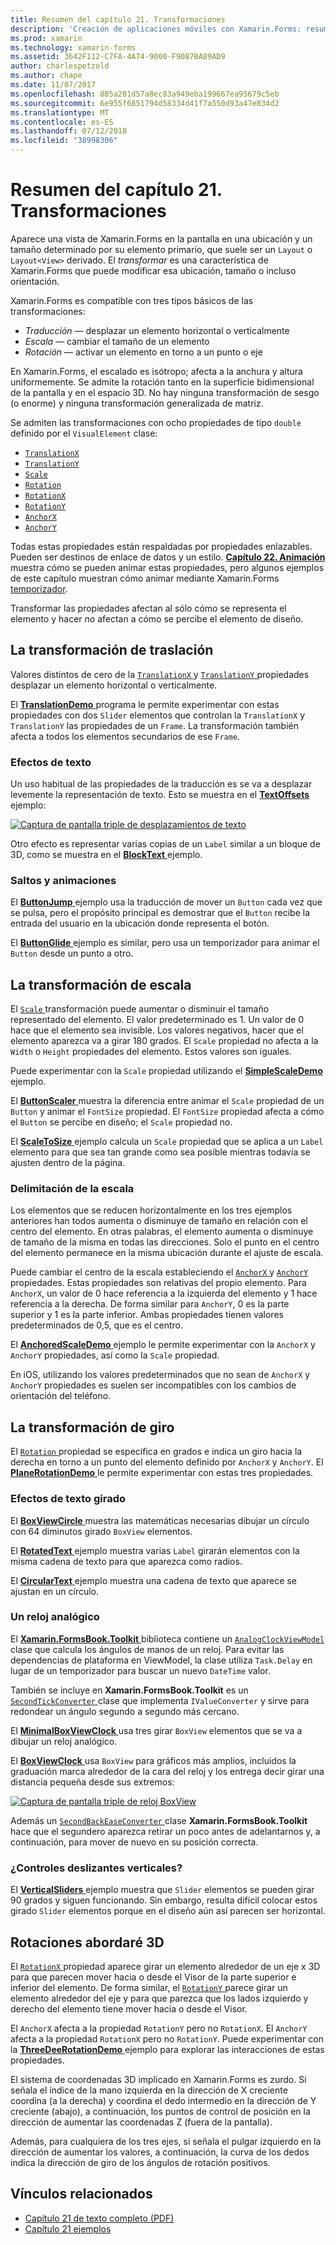 ```yaml
---
title: Resumen del capítulo 21. Transformaciones
description: 'Creación de aplicaciones móviles con Xamarin.Forms: resumen del capítulo 21. Transformaciones'
ms.prod: xamarin
ms.technology: xamarin-forms
ms.assetid: 3642F112-C7FA-4A74-9000-F9087BA89AD9
author: charlespetzold
ms.author: chape
ms.date: 11/07/2017
ms.openlocfilehash: 885a281d57a8ec83a949eba199667ea95679c5eb
ms.sourcegitcommit: 6e955f6851794d58334d41f7a550d93a47e834d2
ms.translationtype: MT
ms.contentlocale: es-ES
ms.lasthandoff: 07/12/2018
ms.locfileid: "38998306"
---
```

# <a name="summary-of-chapter-21-transforms"></a>Resumen del capítulo 21. Transformaciones

Aparece una vista de Xamarin.Forms en la pantalla en una ubicación y un tamaño determinado por su elemento primario, que suele ser un `Layout` o `Layout<View>` derivado. El *transformar* es una característica de Xamarin.Forms que puede modificar esa ubicación, tamaño o incluso orientación.

Xamarin.Forms es compatible con tres tipos básicos de las transformaciones:

- *Traducción* &mdash; desplazar un elemento horizontal o verticalmente
- *Escala* &mdash; cambiar el tamaño de un elemento
- *Rotación* &mdash; activar un elemento en torno a un punto o eje

En Xamarin.Forms, el escalado es isótropo; afecta a la anchura y altura uniformemente. Se admite la rotación tanto en la superficie bidimensional de la pantalla y en el espacio 3D. No hay ninguna transformación de sesgo (o enorme) y ninguna transformación generalizada de matriz.

Se admiten las transformaciones con ocho propiedades de tipo `double` definido por el `VisualElement` clase:

- [`TranslationX`](xref:Xamarin.Forms.VisualElement.TranslationX)
- [`TranslationY`](xref:Xamarin.Forms.VisualElement.TranslationY)
- [`Scale`](xref:Xamarin.Forms.VisualElement.Scale)
- [`Rotation`](xref:Xamarin.Forms.VisualElement.Rotation)
- [`RotationX`](xref:Xamarin.Forms.VisualElement.RotationX)
- [`RotationY`](xref:Xamarin.Forms.VisualElement.RotationY)
- [`AnchorX`](xref:Xamarin.Forms.VisualElement.AnchorX)
- [`AnchorY`](xref:Xamarin.Forms.VisualElement.AnchorY)

Todas estas propiedades están respaldadas por propiedades enlazables. Pueden ser destinos de enlace de datos y un estilo. [**Capítulo 22. Animación** ](~/xamarin-forms/creating-mobile-apps-xamarin-forms/summaries/chapter22.md) muestra cómo se pueden animar estas propiedades, pero algunos ejemplos de este capítulo muestran cómo animar mediante Xamarin.Forms [temporizador](~/xamarin-forms/platform/device.md#Device_StartTimer).

Transformar las propiedades afectan al sólo cómo se representa el elemento y hacer *no* afectan a cómo se percibe el elemento de diseño.

## <a name="the-translation-transform"></a>La transformación de traslación

Valores distintos de cero de la [ `TranslationX` ](xref:Xamarin.Forms.VisualElement.TranslationX) y [ `TranslationY` ](xref:Xamarin.Forms.VisualElement.TranslationY) propiedades desplazar un elemento horizontal o verticalmente.

El [ **TranslationDemo** ](https://github.com/xamarin/xamarin-forms-book-samples/tree/master/Chapter21/TranslationDemo) programa le permite experimentar con estas propiedades con dos `Slider` elementos que controlan la `TranslationX` y `TranslationY` las propiedades de un `Frame`. La transformación también afecta a todos los elementos secundarios de ese `Frame`.

### <a name="text-effects"></a>Efectos de texto

Un uso habitual de las propiedades de la traducción es se va a desplazar levemente la representación de texto. Esto se muestra en el [ **TextOffsets** ](https://github.com/xamarin/xamarin-forms-book-samples/tree/master/Chapter21/TextOffsets) ejemplo:

[![Captura de pantalla triple de desplazamientos de texto](images/ch21fg03-small.png "texto desplazamientos")](images/ch21fg03-large.png#lightbox "desplazamientos de texto")

Otro efecto es representar varias copias de un `Label` similar a un bloque de 3D, como se muestra en el [ **BlockText** ](https://github.com/xamarin/xamarin-forms-book-samples/tree/master/Chapter21/BlockText) ejemplo.

### <a name="jumps-and-animations"></a>Saltos y animaciones

El [ **ButtonJump** ](https://github.com/xamarin/xamarin-forms-book-samples/tree/master/Chapter21/ButtonJump) ejemplo usa la traducción de mover un `Button` cada vez que se pulsa, pero el propósito principal es demostrar que el `Button` recibe la entrada del usuario en la ubicación donde representa el botón.

El [ **ButtonGlide** ](https://github.com/xamarin/xamarin-forms-book-samples/tree/master/Chapter21/ButtonGlide) ejemplo es similar, pero usa un temporizador para animar el `Button` desde un punto a otro.

## <a name="the-scale-transform"></a>La transformación de escala

El [ `Scale` ](xref:Xamarin.Forms.VisualElement.Scale) transformación puede aumentar o disminuir el tamaño representado del elemento. El valor predeterminado es 1. Un valor de 0 hace que el elemento sea invisible. Los valores negativos, hacer que el elemento aparezca va a girar 180 grados. El `Scale` propiedad no afecta a la `Width` o `Height` propiedades del elemento. Estos valores son iguales.

Puede experimentar con la `Scale` propiedad utilizando el [ **SimpleScaleDemo** ](https://github.com/xamarin/xamarin-forms-book-samples/tree/master/Chapter21/SimpleScaleDemo) ejemplo.

El [ **ButtonScaler** ](https://github.com/xamarin/xamarin-forms-book-samples/tree/master/Chapter21/ButtonScaler) muestra la diferencia entre animar el `Scale` propiedad de un `Button` y animar el `FontSize` propiedad. El `FontSize` propiedad afecta a cómo el `Button` se percibe en diseño; el `Scale` propiedad no.

El [ **ScaleToSize** ](https://github.com/xamarin/xamarin-forms-book-samples/tree/master/Chapter21/ScaleToSize) ejemplo calcula un `Scale` propiedad que se aplica a un `Label` elemento para que sea tan grande como sea posible mientras todavía se ajusten dentro de la página.

### <a name="anchoring-the-scale"></a>Delimitación de la escala

Los elementos que se reducen horizontalmente en los tres ejemplos anteriores han todos aumenta o disminuye de tamaño en relación con el centro del elemento. En otras palabras, el elemento aumenta o disminuye de tamaño de la misma en todas las direcciones. Solo el punto en el centro del elemento permanece en la misma ubicación durante el ajuste de escala.

Puede cambiar el centro de la escala estableciendo el [ `AnchorX` ](xref:Xamarin.Forms.VisualElement.AnchorX) y [ `AnchorY` ](xref:Xamarin.Forms.VisualElement.AnchorY) propiedades. Estas propiedades son relativas del propio elemento. Para `AnchorX`, un valor de 0 hace referencia a la izquierda del elemento y 1 hace referencia a la derecha. De forma similar para `AnchorY`, 0 es la parte superior y 1 es la parte inferior. Ambas propiedades tienen valores predeterminados de 0,5, que es el centro.

El [ **AnchoredScaleDemo** ](https://github.com/xamarin/xamarin-forms-book-samples/tree/master/Chapter21/AnchoredScaleDemo) ejemplo le permite experimentar con la `AnchorX` y `AnchorY` propiedades, así como la `Scale` propiedad.

En iOS, utilizando los valores predeterminados que no sean de `AnchorX` y `AnchorY` propiedades es suelen ser incompatibles con los cambios de orientación del teléfono.

## <a name="the-rotation-transform"></a>La transformación de giro

El [ `Rotation` ](xref:Xamarin.Forms.VisualElement.Rotation) propiedad se especifica en grados e indica un giro hacia la derecha en torno a un punto del elemento definido por `AnchorX` y `AnchorY`. El [ **PlaneRotationDemo** ](https://github.com/xamarin/xamarin-forms-book-samples/tree/master/Chapter21/PlaneRotationDemo) le permite experimentar con estas tres propiedades.

### <a name="rotated-text-effects"></a>Efectos de texto girado

El [ **BoxViewCircle** ](https://github.com/xamarin/xamarin-forms-book-samples/tree/master/Chapter21/BoxViewCircle) muestra las matemáticas necesarias dibujar un círculo con 64 diminutos girado `BoxView` elementos.

El [ **RotatedText** ](https://github.com/xamarin/xamarin-forms-book-samples/tree/master/Chapter21/RotatedText) ejemplo muestra varias `Label` girarán elementos con la misma cadena de texto para que aparezca como radios.

El [ **CircularText** ](https://github.com/xamarin/xamarin-forms-book-samples/tree/master/Chapter21/CircularText) ejemplo muestra una cadena de texto que aparece se ajustan en un círculo.

### <a name="an-analog-clock"></a>Un reloj analógico

El [ **Xamarin.FormsBook.Toolkit** ](https://github.com/xamarin/xamarin-forms-book-samples/tree/master/Libraries/Xamarin.FormsBook.Toolkit) biblioteca contiene un [ `AnalogClockViewModel` ](https://github.com/xamarin/xamarin-forms-book-samples/blob/master/Libraries/Xamarin.FormsBook.Toolkit/Xamarin.FormsBook.Toolkit/AnalogClockViewModel.cs) clase que calcula los ángulos de manos de un reloj. Para evitar las dependencias de plataforma en ViewModel, la clase utiliza `Task.Delay` en lugar de un temporizador para buscar un nuevo `DateTime` valor.

También se incluye en **Xamarin.FormsBook.Toolkit** es un [ `SecondTickConverter` ](https://github.com/xamarin/xamarin-forms-book-samples/blob/master/Libraries/Xamarin.FormsBook.Toolkit/Xamarin.FormsBook.Toolkit/SecondTickConverter.cs) clase que implementa `IValueConverter` y sirve para redondear un ángulo segundo a segundo más cercano.

El [ **MinimalBoxViewClock** ](https://github.com/xamarin/xamarin-forms-book-samples/tree/master/Chapter21/MinimalBoxViewClock) usa tres girar `BoxView` elementos que se va a dibujar un reloj analógico.

El [ **BoxViewClock** ](https://github.com/xamarin/xamarin-forms-book-samples/tree/master/Chapter21/BoxViewClock) usa `BoxView` para gráficos más amplios, incluidos la graduación marca alrededor de la cara del reloj y los entrega decir girar una distancia pequeña desde sus extremos:

[![Captura de pantalla triple de reloj BoxView](images/ch21fg17-small.png "cara del reloj analógico")](images/ch21fg17-large.png#lightbox "cara del reloj analógico")

Además un [ `SecondBackEaseConverter` ](https://github.com/xamarin/xamarin-forms-book-samples/blob/master/Libraries/Xamarin.FormsBook.Toolkit/Xamarin.FormsBook.Toolkit/SecondBackEaseConverter.cs) clase **Xamarin.FormsBook.Toolkit** hace que el segundero aparezca retirar un poco antes de adelantarnos y, a continuación, para mover de nuevo en su posición correcta.

### <a name="vertical-sliders"></a>¿Controles deslizantes verticales?

El [ **VerticalSliders** ](https://github.com/xamarin/xamarin-forms-book-samples/tree/master/Chapter21/VerticalSliders) ejemplo muestra que `Slider` elementos se pueden girar 90 grados y siguen funcionando. Sin embargo, resulta difícil colocar estos girado `Slider` elementos porque en el diseño aún así parecen ser horizontal.

## <a name="3d-ish-rotations"></a>Rotaciones abordaré 3D

El [ `RotationX` ](xref:Xamarin.Forms.VisualElement.RotationX) propiedad aparece girar un elemento alrededor de un eje x 3D para que parecen mover hacia o desde el Visor de la parte superior e inferior del elemento. De forma similar, el [ `RotationY` ](xref:Xamarin.Forms.VisualElement.RotationY) parece girar un elemento alrededor del eje y para que parezca que los lados izquierdo y derecho del elemento tiene mover hacia o desde el Visor.

El `AnchorX` afecta a la propiedad `RotationY` pero no `RotationX`. El `AnchorY` afecta a la propiedad `RotationX` pero no `RotationY`. Puede experimentar con la [ **ThreeDeeRotationDemo** ](https://github.com/xamarin/xamarin-forms-book-samples/tree/master/Chapter21/ThreeDeeRotationDemo) ejemplo para explorar las interacciones de estas propiedades.

El sistema de coordenadas 3D implicado en Xamarin.Forms es zurdo. Si señala el índice de la mano izquierda en la dirección de X creciente coordina (a la derecha) y coordina el dedo intermedio en la dirección de Y creciente (abajo), a continuación, los puntos de control de posición en la dirección de aumentar las coordenadas Z (fuera de la pantalla).

Además, para cualquiera de los tres ejes, si señala el pulgar izquierdo en la dirección de aumentar los valores, a continuación, la curva de los dedos indica la dirección de giro de los ángulos de rotación positivos.



## <a name="related-links"></a>Vínculos relacionados

- [Capítulo 21 de texto completo (PDF)](https://download.xamarin.com/developer/xamarin-forms-book/XamarinFormsBook-Ch21-Apr2016.pdf)
- [Capítulo 21 ejemplos](https://github.com/xamarin/xamarin-forms-book-samples/tree/master/Chapter21)
